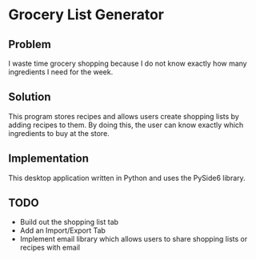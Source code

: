 # Grocery List Generator

## Problem
I waste time grocery shopping because I do not know exactly how many ingredients I need for the week.

## Solution
This program stores recipes and allows users create shopping lists by adding recipes to them. By doing this, the user can know exactly which ingredients to buy at the store. 

## Implementation
This desktop application written in Python and uses the PySide6 library.

## TODO
- Build out the shopping list tab
- Add an Import/Export Tab
- Implement email library which allows users to share shopping lists or recipes with email
